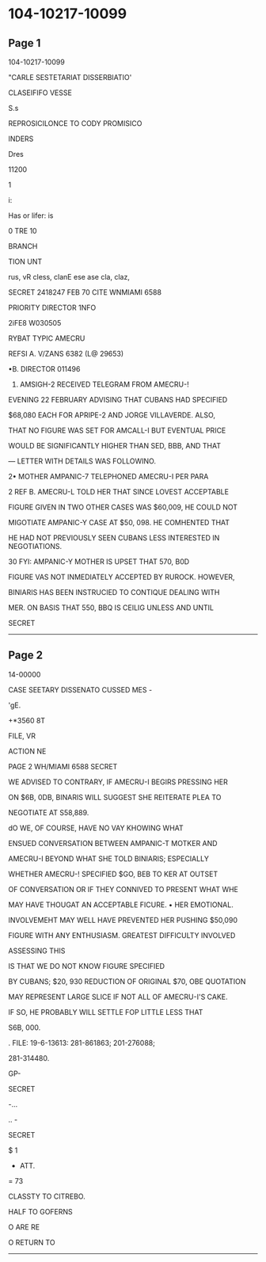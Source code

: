 # 104-10217-10099

## Page 1

104-10217-10099

"CARLE SESTETARIAT DISSERBIATIO'

CLASEIFIFO VESSE

S.s

REPROSICILONCE TO CODY PROMISICO

INDERS

Dres

11200

1

i:

Has or lifer: is

0 TRE 10

BRANCH

TION UNT

rus, vR cless, clanE ese ase cla, claz,

SECRET 2418247 FEB 70 CITE WNMIAMI 6588

PRIORITY DIRECTOR 1NFO

2iFE8 W030505

RYBAT TYPIC AMECRU

REFSI A. V/ZANS 6382 (L@ 29653)

•B. DIRECTOR 011496

1. AMSIGH-2 RECEIVED TELEGRAM FROM AMECRU-!

EVENING 22 FEBRUARY ADVISING THAT CUBANS HAD SPECIFIED

$68,080 EACH FOR APRIPE-2 AND JORGE VILLAVERDE. ALSO,

THAT NO FIGURE WAS SET FOR AMCALL-I BUT EVENTUAL PRICE

WOULD BE SIGNIFICANTLY HIGHER THAN SED, BBB, AND THAT

— LETTER WITH DETAILS WAS FOLLOWINO.

2• MOTHER AMPANIC-7 TELEPHONED AMECRU-I PER PARA

2 REF B. AMECRU-L TOLD HER THAT SINCE LOVEST ACCEPTABLE

FIGURE GIVEN IN TWO OTHER CASES WAS $60,009, HE COULD NOT

MIGOTIATE AMPANIC-Y CASE AT $50, 098. HE COMHENTED THAT

HE HAD NOT PREVIOUSLY SEEN CUBANS LESS INTERESTED IN NEGOTIATIONS.

30 FYI: AMPANIC-Y MOTHER IS UPSET THAT 570, B0D

FIGURE VAS NOT INMEDIATELY ACCEPTED BY RUROCK. HOWEVER,

BINIARIS HAS BEEN INSTRUCIED TO CONTIQUE DEALING WITH

MER. ON BASIS THAT 550, BBQ IS CEILIG UNLESS AND UNTIL

SECRET

---

## Page 2

14-00000

CASE SEETARY DISSENATO CUSSED MES -

'gE.

+*3560 8T

FILE, VR

ACTION NE

PAGE 2 WH/MIAMI 6588 SECRET

WE ADVISED TO CONTRARY, IF AMECRU-I BEGIRS PRESSING HER

ON $6B, 0DB, BINARIS WILL SUGGEST SHE REITERATE PLEA TO

NEGOTIATE AT S58,889.

dO WE, OF COURSE, HAVE NO VAY KHOWING WHAT

ENSUED CONVERSATION BETWEEN AMPANIC-T MOTKER AND

AMECRU-I BEYOND WHAT SHE TOLD BINIARIS; ESPECIALLY

WHETHER AMECRU-! SPECIFIED $GO, BEB TO KER AT OUTSET

OF CONVERSATION OR IF THEY CONNIVED TO PRESENT WHAT WHE

MAY HAVE THOUGAT AN ACCEPTABLE FICURE. • HER EMOTIONAL.

INVOLVEMEHT MAY WELL HAVE PREVENTED HER PUSHING $50,090

FIGURE WITH ANY ENTHUSIASM. GREATEST DIFFICULTY INVOLVED

ASSESSING THIS

IS THAT WE DO NOT KNOW FIGURE SPECIFIED

BY CUBANS; $20, 930 REDUCTION OF ORIGINAL $70, OBE QUOTATION

MAY REPRESENT LARGE SLICE IF NOT ALL OF AMECRU-I'S CAKE.

IF SO, HE PROBABLY WILL SETTLE FOP LITTLE LESS THAT

S6B, 000.

. FILE: 19-6-13613: 281-861863; 201-276088;

281-314480.

GP-

SECRET

-...

.. -

SECRET

$ 1

- ATT.

= 73

CLASSTY TO CITREBO.

HALF TO GOFERNS

O ARE RE

O RETURN TO

---

